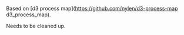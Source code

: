 Based on [d3 process map](https://github.com/nylen/d3-process-map d3_process_map).

Needs to be cleaned up.
